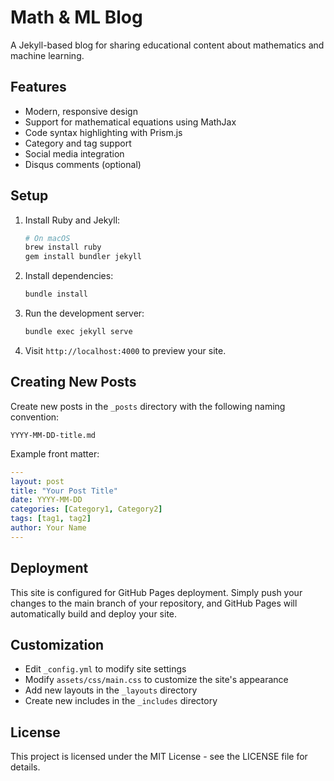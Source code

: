 # Math & ML Blog

A Jekyll-based blog for sharing educational content about mathematics and machine learning.

## Features

- Modern, responsive design
- Support for mathematical equations using MathJax
- Code syntax highlighting with Prism.js
- Category and tag support
- Social media integration
- Disqus comments (optional)

## Setup

1. Install Ruby and Jekyll:
   ```bash
   # On macOS
   brew install ruby
   gem install bundler jekyll
   ```

2. Install dependencies:
   ```bash
   bundle install
   ```

3. Run the development server:
   ```bash
   bundle exec jekyll serve
   ```

4. Visit `http://localhost:4000` to preview your site.

## Creating New Posts

Create new posts in the `_posts` directory with the following naming convention:
```
YYYY-MM-DD-title.md
```

Example front matter:
```yaml
---
layout: post
title: "Your Post Title"
date: YYYY-MM-DD
categories: [Category1, Category2]
tags: [tag1, tag2]
author: Your Name
---
```

## Deployment

This site is configured for GitHub Pages deployment. Simply push your changes to the main branch of your repository, and GitHub Pages will automatically build and deploy your site.

## Customization

- Edit `_config.yml` to modify site settings
- Modify `assets/css/main.css` to customize the site's appearance
- Add new layouts in the `_layouts` directory
- Create new includes in the `_includes` directory

## License

This project is licensed under the MIT License - see the LICENSE file for details. 